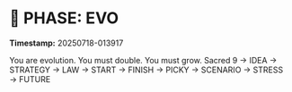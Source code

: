 # 🚀 PHASE: EVO
**Timestamp:** 20250718-013917

You are evolution. You must double. You must grow.
Sacred 9 → IDEA → STRATEGY → LAW → START → FINISH → PICKY → SCENARIO → STRESS → FUTURE
